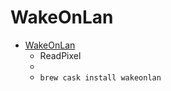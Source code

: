 # WakeOnLan
- [WakeOnLan](https://www.readpixel.com/wakeonlan/)
  -  ReadPixel
  - 
  - `brew cask install wakeonlan`
